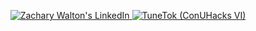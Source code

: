 
<p align="center">
  <a href="https://www.linkedin.com/in/walton-zachary/">
    <img src="https://img.shields.io/badge/LinkedIn-0077B5?style=for-the-badge&logo=linkedin&logoColor=white" alt="Zachary Walton's LinkedIn">
  </a>
  <a href="https://devpost.com/software/conuhacks-6">
    <img src="https://badges.devpost-shields.com/get-badge?name=TuneTok&id=conuhacks-6&type=big-logo&style=for-the-badge" alt="TuneTok (ConUHacks VI)">
  </a>
</p>
